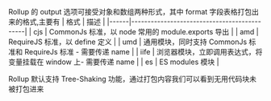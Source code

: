 Rollup 的 output 选项可接受对象和数组两种形式，其中 format 字段表格打包出来的格式,主要有
| 格式 | 描述 |
|------|---------------------------------------------|
| cjs | CommonJs 标准，以 node 常用的 module\.exports 导出 |
| amd | RequireJS 标准，以 define 定义 |
| umd | 通用模块，同时支持 CommonJs 标准和 RequireJs 标准 \- 需要传递 name |
| iife | 浏览器模块，立即调用表达式，将变量挂载在 window 上\- 需要传递 name |
| es | ES modules 模块 |

Rollup 默认支持 Tree-Shaking 功能，通过打包内容我们可以看到无用代码块未被打包进来
